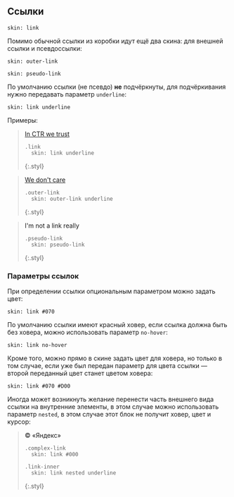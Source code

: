 ---
---

## Ссылки

    skin: link

Помимо обычной ссылки из коробки идут ещё два скина: для внешней ссылки и псевдоссылки:

    skin: outer-link

    skin: pseudo-link

По умолчанию ссылки (не псевдо) **не** подчёркнуты, для подчёркивания нужно передавать параметр `underline`:

    skin: link underline

Примеры:

> <a class="link" href="#x">In CTR we trust</a>
>
>     .link
>       skin: link underline
> {:.styl}

> <a class="outer-link" href="#x">We don't care</a>
>
>     .outer-link
>       skin: outer-link underline
> {:.styl}

> <a class="pseudo-link">I'm not a link really</a>
>
>     .pseudo-link
>       skin: pseudo-link
> {:.styl}


### Параметры ссылок

При определении ссылки опциональным параметром можно задать цвет:

    skin: link #070

По умолчанию ссылки имеют красный ховер, если ссылка должна быть без ховера, можно использовать параметр `no-hover`:

    skin: link no-hover

Кроме того, можно прямо в скине задать цвет для ховера, но только в том случае, если уже был передан параметр для цвета ссылки — второй переданный цвет станет цветом ховера:

    skin: link #070 #D00

Иногда может возникнуть желание перенести часть внешнего вида ссылки на внутренние элементы, в этом случае можно использовать параметр `nested`, в этом случае этот блок не получит ховер, цвет и курсор:

> <a class="complex-link">© «<span class="link-inner">Яндекс</span>»</a>
>
>     .complex-link
>       skin: link #000
>
>     .link-inner
>       skin: link nested underline
> {:.styl}
